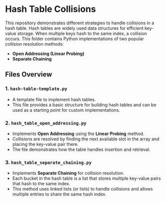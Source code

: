 # Hash Table Collisions

This repository demonstrates different strategies to handle collisions in a hash table. Hash tables are widely used data structures for efficient key-value storage. When multiple keys hash to the same index, a collision occurs. This folder contains Python implementations of two popular collision resolution methods:

- **Open Addressing (Linear Probing)**
- **Separate Chaining**

## Files Overview

### 1. `hash-table-template.py`
- A template file to implement hash tables.
- This file provides a basic structure for building hash tables and can be used as a starting point for custom implementations.
  
### 2. `hash_table_open_addressing.py`
- Implements **Open Addressing** using the **Linear Probing** method.
- Collisions are resolved by finding the next available slot in the array and placing the key-value pair there.
- The file demonstrates how the table handles insertion and retrieval.

### 3. `hash_table_separate_chaining.py`
- Implements **Separate Chaining** for collision resolution.
- Each bucket in the hash table is a list that stores multiple key-value pairs that hash to the same index.
- This method uses linked lists (or lists) to handle collisions and allows multiple entries to share the same hash index.


